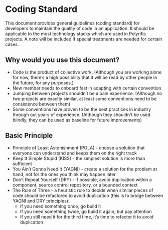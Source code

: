 # Coding Standard

This document provides general guidelines (coding standard) for developers to maintain the quality of code in an application. It should be applicable to the most technology stacks which are used in Polyrific projects. A note will be included if special treatments are needed for certain cases.

## Why would you use this document?

* Code is the product of collective work. (Although you are working alone for now, there’s a high possibility that it will be read by other people in the future, for any purposes.)
* New member needs to onboard fast in adapting with certain convention
* Jumping between projects shouldn’t be a pain experience. (Although no two projects are exactly similar, at least some conventions need to be consistence between them)
* Some conventions have proven to be the best practices in industry through out years of experience. (Although they shouldn’t be used blindly, they can be used as baseline for future improvements)

## Basic Principle

* Principle of Least Astonishment (POLA) - choose a solution that everyone can understand and keeps them on the right track
* Keep It Simple Stupid (KISS) - the simplest solution is more than sufficient
* You Ain’t Gonna Need It (YAGNI) - create a solution for the problem at hand, not for the ones you think may happen later
* Don’t Repeat Yourself (DRY) - if possible, avoid duplication within a component, source control repository, or a bounded context
* The Rule of Three - a heuristic rule to decide when similar pieces of code should be refactored to avoid duplication (this is to bridge between YAGNI and DRY principles):
    * If you need something once, go build it
    * If you need something twice, go build it again, but pay attention
    * If you still need it for the third time, it’s time to refactor it to avoid duplication

